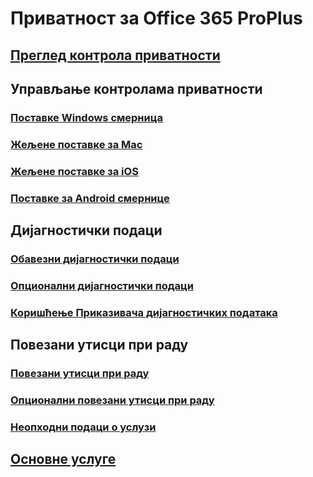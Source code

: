 # Приватност за Office 365 ProPlus

## [Преглед контрола приватности](overview-privacy-controls.md)

## Управљање контролама приватности
### [Поставке Windows смерница](manage-privacy-controls.md)
### [Жељене поставке за Mac](mac-privacy-preferences.md)
### [Жељене поставке за iOS](ios-privacy-preferences.md)
### [Поставке за Android смернице](android-privacy-controls.md)

## Дијагностички подаци
### [Обавезни дијагностички подаци](required-diagnostic-data.md)
### [Опционални дијагностички подаци](optional-diagnostic-data.md)
### [Коришћење Приказивача дијагностичких података](https://support.office.com/article/cf761ce9-d805-4c60-a339-4e07f3182855)

## Повезани утисци при раду
### [Повезани утисци при раду](connected-experiences.md)
### [Опционални повезани утисци при раду](optional-connected-experiences.md)
### [Неопходни подаци о услузи](required-service-data.md)

## [Основне услуге](essential-services.md)